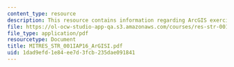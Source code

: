 ```yaml
---
content_type: resource
description: This resource contains information regarding ArcGIS exercise I.
file: https://ol-ocw-studio-app-qa.s3.amazonaws.com/courses/res-str-001-geographic-information-system-gis-tutorial-january-iap-2016/1dad9efd1e84ee7d3fcb235dae091841_MITRES_STR_001IAP16_ArGISI.pdf
file_type: application/pdf
resourcetype: Document
title: MITRES_STR_001IAP16_ArGISI.pdf
uid: 1dad9efd-1e84-ee7d-3fcb-235dae091841
---
```

